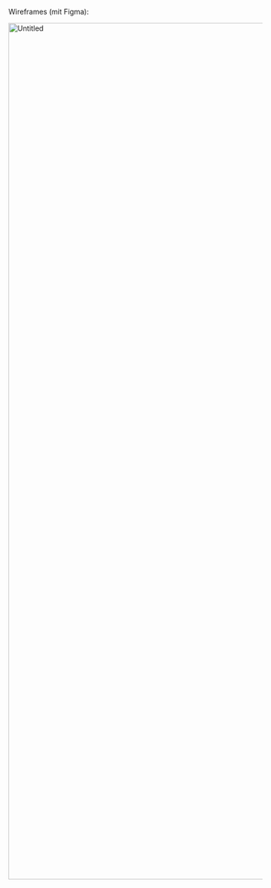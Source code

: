 Wireframes (mit Figma):

<img width="1696" alt="Untitled" src="https://github.com/user-attachments/assets/1b6ee41d-9368-41a6-b3b4-b6dac1a1217c" />
